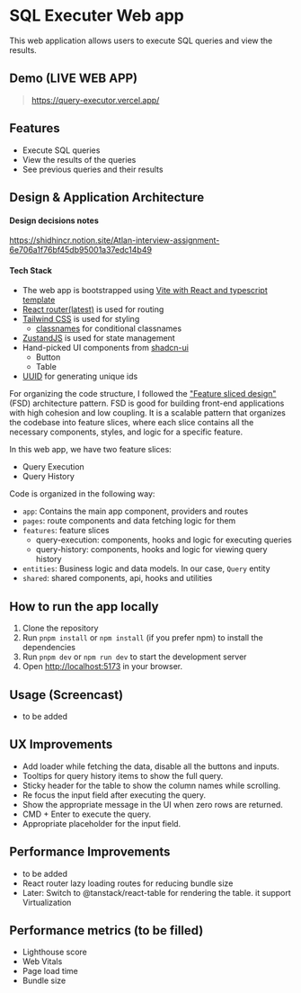 # SQL Executer Web app

This web application allows users to execute SQL queries and view the results.

## Demo (LIVE WEB APP)

> https://query-executor.vercel.app/

## Features

- Execute SQL queries
- View the results of the queries
- See previous queries and their results

## Design & Application Architecture

#### Design decisions notes

https://shidhincr.notion.site/Atlan-interview-assignment-6e706a1f76bf45db95001a37edc14b49

#### Tech Stack

- The web app is bootstrapped using [Vite with React and typescript template](https://vitejs.dev/guide/)
- [React router(latest)](https://reactrouter.com/en/main) is used for routing
- [Tailwind CSS](https://tailwindcss.com/) is used for styling
  - [classnames](https://www.npmjs.com/package/classnames) for conditional classnames
- [ZustandJS](https://docs.pmnd.rs/zustand/getting-started/introduction) is used for state management
- Hand-picked UI components from [shadcn-ui](https://ui.shadcn.com/docs/components/accordion)
  - Button
  - Table
- [UUID](https://www.npmjs.com/package/uuid) for generating unique ids

For organizing the code structure, I followed the ["Feature sliced design"](https://feature-sliced.design/) (FSD) architecture pattern. FSD is good for building front-end applications with high cohesion and low coupling. It is a scalable pattern that organizes the codebase into feature slices, where each slice contains all the necessary components, styles, and logic for a specific feature.

In this web app, we have two feature slices:

- Query Execution
- Query History

Code is organized in the following way:

- `app`: Contains the main app component, providers and routes
- `pages`: route components and data fetching logic for them
- `features`: feature slices
  - query-execution: components, hooks and logic for executing queries
  - query-history: components, hooks and logic for viewing query history
- `entities`: Business logic and data models. In our case, `Query` entity
- `shared`: shared components, api, hooks and utilities

## How to run the app locally

1. Clone the repository
2. Run `pnpm install` or `npm install` (if you prefer npm) to install the dependencies
3. Run `pnpm dev` or `npm run dev` to start the development server
4. Open [http://localhost:5173](http://localhost:5173) in your browser.

## Usage (Screencast)

- to be added

## UX Improvements

- Add loader while fetching the data, disable all the buttons and inputs.
- Tooltips for query history items to show the full query.
- Sticky header for the table to show the column names while scrolling.
- Re focus the input field after executing the query.
- Show the appropriate message in the UI when zero rows are returned.
- CMD + Enter to execute the query.
- Appropriate placeholder for the input field.

## Performance Improvements

- to be added
- React router lazy loading routes for reducing bundle size
- Later: Switch to @tanstack/react-table for rendering the table. it support Virtualization

## Performance metrics (to be filled)

- Lighthouse score
- Web Vitals
- Page load time
- Bundle size
